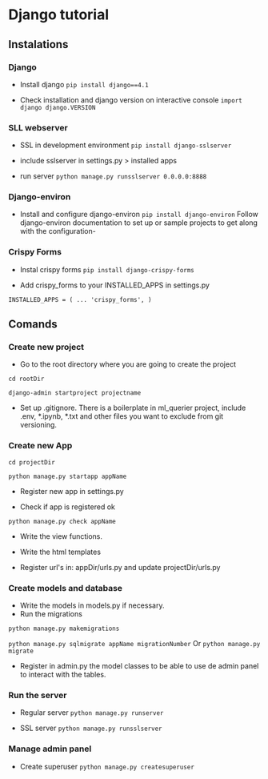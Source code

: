 # Django tutorial

## Instalations
### Django
- Install django
`pip install django==4.1`

- Check installation and django version on interactive console
`import django
django.VERSION`

### SLL webserver
- SSL in development environment
`pip install django-sslserver`

- include sslserver in settings.py > installed apps

- run server
`python manage.py runsslserver 0.0.0.0:8888`

### Django-environ
- Install and configure django-environ
`pip install django-environ`
Follow django-environ documentation to set up or sample projects to get along with the configuration-


### Crispy Forms
- Instal crispy forms
`pip install django-crispy-forms`

- Add crispy_forms to your INSTALLED_APPS in settings.py

`INSTALLED_APPS = (
    ...
    'crispy_forms',
)`

## Comands
### Create new project
- Go to the root directory where you are going to create the project

`cd rootDir`

`django-admin startproject projectname`

- Set up .gitignore.
There is a boilerplate in ml_querier project, include .env, *.ipynb, *.txt and other files you want to exclude from git versioning.

### Create new App

`cd projectDir`

`python manage.py startapp appName`

- Register new app in settings.py

- Check if app is registered ok

`python manage.py check appName`

- Write the view functions.

- Write the html templates

- Register url's in:
appDir/urls.py and update projectDir/urls.py


### Create models and database
- Write the models in models.py if necessary.
- Run the migrations

`python manage.py makemigrations`

`python manage.py sqlmigrate appName migrationNumber`
Or
`python manage.py migrate`

- Register in admin.py the model classes to be able to use de admin panel to interact with the tables.

### Run the server

- Regular server
`python manage.py runserver`

- SSL server
`python manage.py runsslserver`

### Manage admin panel

- Create superuser
`python manage.py createsuperuser`


